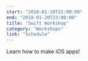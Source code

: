 ```yaml
---
start: "2018-01-20T22:00:00"
end: "2018-01-20T23:00:00"
title: "Swift Workshop"
category: "Workshops"
link: "Schedule"
---
```

Learn how to make iOS apps!
